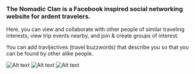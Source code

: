 ### The Nomadic Clan is a Facebook inspired social networking website for ardent travelers.

Here, you can view and collaborate with other people of similar traveling interests, view trip events nearby, and join & create groups of interest.

You can add travljectives (travel buzzwords) that describe you so that you can be found by other alike people.

 ![Alt text](/relative/path/to/img.jpg?raw=true "Optional Title")
 ![Alt text](/relative/path/to/img.jpg?raw=true "Optional Title")
 ![Alt text](/relative/path/to/img.jpg?raw=true "Optional Title")
